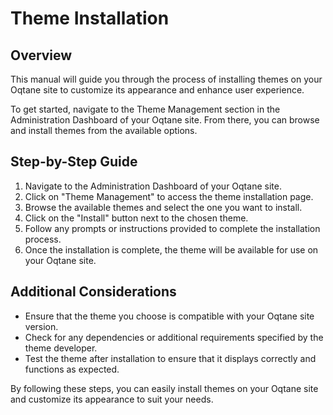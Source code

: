 # Theme Installation

## Overview

This manual will guide you through the process of installing themes on your Oqtane site to customize its appearance and enhance user experience.

To get started, navigate to the Theme Management section in the Administration Dashboard of your Oqtane site. From there, you can browse and install themes from the available options.

## Step-by-Step Guide

1. Navigate to the Administration Dashboard of your Oqtane site.
2. Click on "Theme Management" to access the theme installation page.
3. Browse the available themes and select the one you want to install.
4. Click on the "Install" button next to the chosen theme.
5. Follow any prompts or instructions provided to complete the installation process.
6. Once the installation is complete, the theme will be available for use on your Oqtane site.

## Additional Considerations

- Ensure that the theme you choose is compatible with your Oqtane site version.
- Check for any dependencies or additional requirements specified by the theme developer.
- Test the theme after installation to ensure that it displays correctly and functions as expected.

By following these steps, you can easily install themes on your Oqtane site and customize its appearance to suit your needs.
